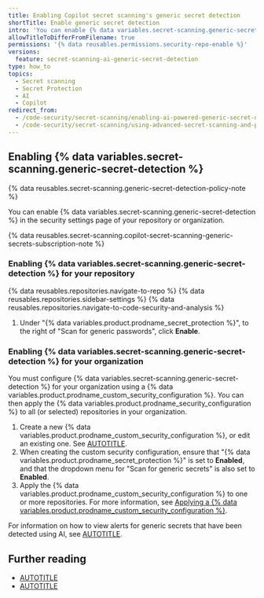 ```yaml
---
title: Enabling Copilot secret scanning's generic secret detection
shortTitle: Enable generic secret detection
intro: 'You can enable {% data variables.secret-scanning.generic-secret-detection %} for your repository or organization. Alerts for generic secrets, such as passwords, are displayed in a separate list on the {% data variables.product.prodname_secret_scanning %} alerts page.'
allowTitleToDifferFromFilename: true
permissions: '{% data reusables.permissions.security-repo-enable %}'
versions:
  feature: secret-scanning-ai-generic-secret-detection
type: how_to
topics:
  - Secret scanning
  - Secret Protection
  - AI
  - Copilot
redirect_from:
  - /code-security/secret-scanning/enabling-ai-powered-generic-secret-detection
  - /code-security/secret-scanning/using-advanced-secret-scanning-and-push-protection-features/generic-secret-detection/enabling-ai-powered-generic-secret-detection
---
```


## Enabling {% data variables.secret-scanning.generic-secret-detection %}

{% data reusables.secret-scanning.generic-secret-detection-policy-note %}

You can enable {% data variables.secret-scanning.generic-secret-detection %} in the security settings page of your repository or organization.

{% data reusables.secret-scanning.copilot-secret-scanning-generic-secrets-subscription-note %}

### Enabling {% data variables.secret-scanning.generic-secret-detection %} for your repository

{% data reusables.repositories.navigate-to-repo %}
{% data reusables.repositories.sidebar-settings %}
{% data reusables.repositories.navigate-to-code-security-and-analysis %}
1. Under "{% data variables.product.prodname_secret_protection %}", to the right of "Scan for generic passwords", click **Enable**.

### Enabling {% data variables.secret-scanning.generic-secret-detection %} for your organization

You must configure {% data variables.secret-scanning.generic-secret-detection %} for your organization using a {% data variables.product.prodname_custom_security_configuration %}. You can then apply the {% data variables.product.prodname_security_configuration %} to all (or selected) repositories in your organization.

1. Create a new {% data variables.product.prodname_custom_security_configuration %}, or edit an existing one. See [AUTOTITLE](/code-security/securing-your-organization/enabling-security-features-in-your-organization/creating-a-custom-security-configuration#creating-a-custom-security-configuration).
1. When creating the custom security configuration, ensure that "{% data variables.product.prodname_secret_protection %}" is set to **Enabled**, and that the dropdown menu for "Scan for generic secrets" is also set to **Enabled**.
1. Apply the {% data variables.product.prodname_custom_security_configuration %} to one or more repositories. For more information, see [Applying a {% data variables.product.prodname_custom_security_configuration %}](/code-security/securing-your-organization/meeting-your-specific-security-needs-with-custom-security-configurations/applying-a-custom-security-configuration).

For information on how to view alerts for generic secrets that have been detected using AI, see [AUTOTITLE](/code-security/secret-scanning/managing-alerts-from-secret-scanning/viewing-alerts).

## Further reading

* [AUTOTITLE](/code-security/secret-scanning/copilot-secret-scanning/responsible-ai-generic-secrets)
* [AUTOTITLE](/code-security/secret-scanning/introduction/about-secret-scanning)
